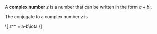 A **complex number** $z$ is a number that can be written in the form $a+b\iota$. 


The conjugate to a complex number $z$ is 

\\[
z^* = a-b\iota
\\]
